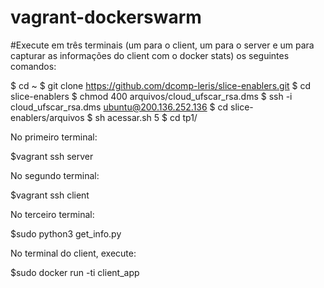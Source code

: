 # vagrant-dockerswarm


#Execute em três terminais (um para o client, um para o server e um para capturar as informações do client com o docker stats) os seguintes comandos:

$ cd ~
$ git clone https://github.com/dcomp-leris/slice-enablers.git
$ cd slice-enablers
$ chmod 400 arquivos/cloud_ufscar_rsa.dms 
$ ssh -i cloud_ufscar_rsa.dms ubuntu@200.136.252.136
$ cd slice-enablers/arquivos
$ sh acessar.sh 5
$ cd tp1/

No primeiro terminal:

$vagrant ssh server

No segundo terminal:

$vagrant ssh client

No terceiro terminal:

$sudo python3 get_info.py

No terminal do client, execute:

$sudo docker run -ti client_app
